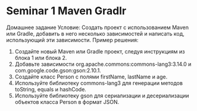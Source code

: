 
# Seminar 1 Maven Gradlr
Домашнее задание
Условие:
Создать проект с использованием Maven или Gradle, добавить в него несколько зависимостей и написать код, использующий эти зависимости.
Пример решения:
1.	Создайте новый Maven или Gradle проект, следуя инструкциям из блока 1 или блока 2.
2.	Добавьте зависимости org.apache.commons:commons-lang3:3.14.0 и com.google.code.gson:gson:2.10.1.
3.	Создайте класс Person с полями firstName, lastName и age.
4.	Используйте библиотеку commons-lang3 для генерации методов toString, equals и hashCode.
5.	Используйте библиотеку gson для сериализации и десериализации объектов класса Person в формат JSON.
